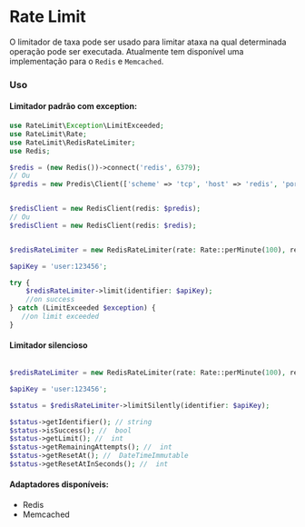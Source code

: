 # Rate Limit

O limitador de taxa pode ser usado para limitar ataxa na qual determinada operação pode ser executada. Atualmente tem disponível uma implementação para o <code>Redis</code> e <code>Memcached</code>.

### Uso

#### Limitador padrão com exception:
```php
use RateLimit\Exception\LimitExceeded;
use RateLimit\Rate;
use RateLimit\RedisRateLimiter;
use Redis;

$redis = (new Redis())->connect('redis', 6379);
// Ou
$predis = new Predis\Client(['scheme' => 'tcp', 'host' => 'redis', 'port' => 6379]);


$redisClient = new RedisClient(redis: $predis);
// Ou
$redisClient = new RedisClient(redis: $redis);


$redisRateLimiter = new RedisRateLimiter(rate: Rate::perMinute(100), redis: $redisClient);

$apiKey = 'user:123456';

try {
    $redisRateLimiter->limit(identifier: $apiKey);
    //on success
} catch (LimitExceeded $exception) {
   //on limit exceeded
}
```

#### Limitador silencioso
```php

$redisRateLimiter = new RedisRateLimiter(rate: Rate::perMinute(100), redis: $redsClient);

$apiKey = 'user:123456';

$status = $redisRateLimiter->limitSilently(identifier: $apiKey);

$status->getIdentifier(); // string
$status->isSuccess(); //  bool
$status->getLimit(); //  int
$status->getRemainingAttempts(); //  int
$status->getResetAt(); //  DateTimeImmutable
$status->getResetAtInSeconds(); //  int
```

#### Adaptadores disponíveis:
 - Redis
 - Memcached